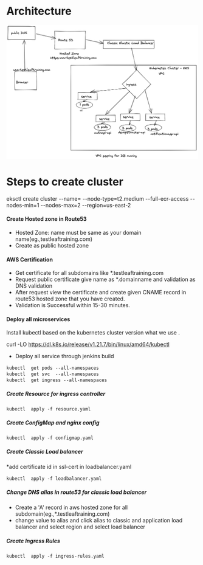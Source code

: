 # Architecture

![Alt text](architecture.png?raw=true "Title")


# Steps to create cluster

 eksctl create cluster --name=<clustername> --node-type=t2.medium --full-ecr-access --nodes-min=1 --nodes-max=2 --region=us-east-2

#### Create Hosted zone in Route53

* Hosted Zone: name must be same as your domain name(eg.,testleaftraining.com)
* Create as public hosted zone

#### AWS Certification

* Get certificate for all subdomains like *.testleaftraining.com
* Request public certificate give name as *.domainname and validation as DNS validation 
* After request view the certificate and create given CNAME record in route53 hosted zone that you have created.
* Validation is Successful within 15-30 minutes.


#### Deploy all microservices

 Install kubectl based on the kubernetes cluster version what we use .
 
 curl -LO https://dl.k8s.io/release/v1.21.7/bin/linux/amd64/kubectl
 
* Deploy all service through jenkins build
```
kubectl  get pods --all-namespaces
kubectl  get svc  --all-namespaces
kubectl  get ingress --all-namespaces
```

##### Create Resource for ingress controller
```
kubectl  apply -f resource.yaml
```

##### Create ConfigMap and nginx config

```
kubectl  apply -f configmap.yaml
```

##### Create Classic Load balancer

*add certificate id in ssl-cert in loadbalancer.yaml 
```
kubectl  apply -f loadbalancer.yaml
```


##### Change DNS alias in route53 for classic load balancer

* Create a 'A' record in aws hosted zone for all subdomain(eg.,*.testleaftraining.com)
* change value to alias and click alias to classic and application load balancer and select region and select load balancer

##### Create Ingress Rules 

 
```
kubectl  apply -f ingress-rules.yaml
```
